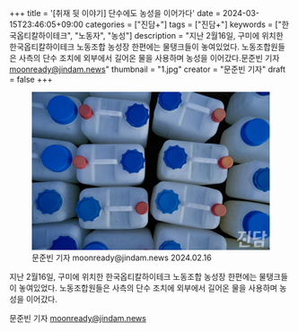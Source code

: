 +++
title = '[취재 뒷 이야기] 단수에도 농성을 이어가다'
date = 2024-03-15T23:46:05+09:00
categories = ["진담+"]
tags = ["진담+"]
keywords = ["한국옵티칼하이테크", "노동자", "농성"]
description = "지난 2월16일, 구미에 위치한 한국옵티칼하이테크 노동조합 농성장 한편에는 물탱크들이 놓여있었다. 노동조합원들은 사측의 단수 조치에 외부에서 길어온 물을 사용하며 농성을 이어갔다.문준빈 기자 moonready@jindam.news"
thumbnail = "1.jpg"
creator = "문준빈 기자"
draft = false
+++

<figure>
  <img src="1.jpg" alt="no image" />
  <figcaption>문준빈 기자 moonready@jindam.news 2024.02.16</figcaption>
</figure>


지난 2월16일, 구미에 위치한 한국옵티칼하이테크 노동조합 농성장 한편에는 물탱크들이 놓여있었다. 노동조합원들은 사측의 단수 조치에 외부에서 길어온 물을 사용하며 농성을 이어갔다.

문준빈 기자 moonready@jindam.news


